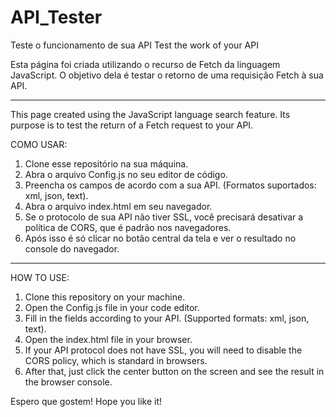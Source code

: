 # API_Tester
Teste o funcionamento de sua API
Test the work of your API

Esta página foi criada utilizando o recurso de Fetch da linguagem JavaScript. O objetivo dela é testar o retorno de uma requisição Fetch à sua API.

---

This page created using the JavaScript language search feature. Its purpose is to test the return of a Fetch request to your API.


COMO USAR:

1. Clone esse repositório na sua máquina.
2. Abra o arquivo Config.js no seu editor de código.
3. Preencha os campos de acordo com a sua API. (Formatos suportados: xml, json, text).
4. Abra o arquivo index.html em seu navegador.
5. Se o protocolo de sua API não tiver SSL, você precisará desativar a política de CORS, que é padrão nos navegadores.
6. Após isso é só clicar no botão central da tela e ver o resultado no console do navegador.

-----------------------------------------------------------------
HOW TO USE:
1. Clone this repository on your machine.
2. Open the Config.js file in your code editor.
3. Fill in the fields according to your API. (Supported formats: xml, json, text).
4. Open the index.html file in your browser.
5. If your API protocol does not have SSL, you will need to disable the CORS policy, which is standard in browsers.
6. After that, just click the center button on the screen and see the result in the browser console.

Espero que gostem!
Hope you like it!

